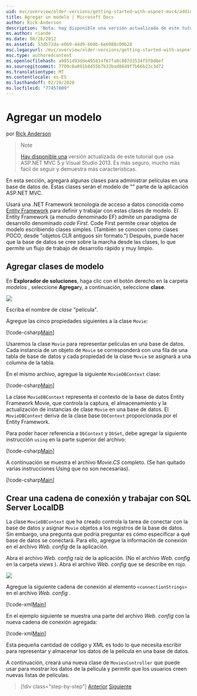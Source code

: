 ```yaml
---
uid: mvc/overview/older-versions/getting-started-with-aspnet-mvc4/adding-a-model
title: Agregar un modelo | Microsoft Docs
author: Rick-Anderson
description: 'Nota: hay disponible una versión actualizada de este tutorial que usa ASP.NET MVC 5 y Visual Studio 2013. Es más seguro, mucho más fácil de seguir y demo...'
ms.author: riande
ms.date: 08/28/2012
ms.assetid: 53db72da-e0b9-44d9-b60b-6e6988c00b28
msc.legacyurl: /mvc/overview/older-versions/getting-started-with-aspnet-mvc4/adding-a-model
msc.type: authoredcontent
ms.openlocfilehash: a9851d93dde495814f67fa0c807d3534f5f0d8ef
ms.sourcegitcommit: 7709c0a091b8d55b7b33bad8849f7b66b23c3d72
ms.translationtype: MT
ms.contentlocale: es-ES
ms.lasthandoff: 02/19/2020
ms.locfileid: "77457809"
---
```

# <a name="adding-a-model"></a>Agregar un modelo

por [Rick Anderson](https://twitter.com/RickAndMSFT)

> > [!NOTE]
> > [Hay disponible una](../../getting-started/introduction/getting-started.md) versión actualizada de este tutorial que usa ASP.NET MVC 5 y Visual Studio 2013. Es más seguro, mucho más fácil de seguir y demuestra más características.

En esta sección, agregará algunas clases para administrar películas en una base de datos de. Estas clases serán el modelo de &quot;&quot; parte de la aplicación ASP.NET MVC.

Usará una .NET Framework tecnología de acceso a datos conocida como [Entity Framework](https://msdn.microsoft.com/library/bb399572(VS.110).aspx) para definir y trabajar con estas clases de modelo. El Entity Framework (a menudo denominado EF) admite un paradigma de desarrollo denominado *code First*. Code First permite crear objetos de modelo escribiendo clases simples. (También se conocen como clases POCO, desde &quot;objetos CLR antiguos sin formato.&quot;) Después, puede hacer que la base de datos se cree sobre la marcha desde las clases, lo que permite un flujo de trabajo de desarrollo rápido y muy limpio.

## <a name="adding-model-classes"></a>Agregar clases de modelo

En **Explorador de soluciones**, haga clic con el botón derecho en la carpeta *modelos* , seleccione **Agregar**y, a continuación, seleccione **clase**.

![](adding-a-model/_static/image1.png)

Escriba el nombre de *clase* &quot;película&quot;.

Agregue las cinco propiedades siguientes a la clase `Movie`:

[!code-csharp[Main](adding-a-model/samples/sample1.cs)]

Usaremos la clase `Movie` para representar películas en una base de datos. Cada instancia de un objeto de `Movie` se corresponderá con una fila de una tabla de base de datos y cada propiedad de la clase `Movie` se asignará a una columna de la tabla.

En el mismo archivo, agregue la siguiente `MovieDBContext` clase:

[!code-csharp[Main](adding-a-model/samples/sample2.cs)]

La clase `MovieDBContext` representa el contexto de la base de datos Entity Framework Movie, que controla la captura, el almacenamiento y la actualización de instancias de clase `Movie` en una base de datos. El `MovieDBContext` deriva de la clase base `DbContext` proporcionada por el Entity Framework.

Para poder hacer referencia a `DbContext` y `DbSet`, debe agregar la siguiente instrucción `using` en la parte superior del archivo:

[!code-csharp[Main](adding-a-model/samples/sample3.cs)]

A continuación se muestra el archivo *Movie.CS* completo. (Se han quitado varias instrucciones Using que no son necesarias).

[!code-csharp[Main](adding-a-model/samples/sample4.cs)]

## <a name="creating-a-connection-string-and-working-with-sql-server-localdb"></a>Crear una cadena de conexión y trabajar con SQL Server LocalDB

La clase `MovieDBContext` que ha creado controla la tarea de conectar con la base de datos y asignar `Movie` objetos a los registros de la base de datos. Sin embargo, una pregunta que podría preguntar es cómo especificar a qué base de datos se conectará. Para ello, agregue la información de conexión en el archivo *Web. config* de la aplicación.

Abra el archivo *Web. config* raíz de la aplicación. (No el archivo *Web. config* en la carpeta *views* ). Abra el archivo *Web. config* que se describe en rojo.

![](adding-a-model/_static/image2.png)

Agregue la siguiente cadena de conexión al elemento `<connectionStrings>` en el archivo *Web. config* .

[!code-xml[Main](adding-a-model/samples/sample5.xml)]

En el ejemplo siguiente se muestra una parte del archivo *Web. config* con la nueva cadena de conexión agregada:

[!code-xml[Main](adding-a-model/samples/sample6.xml?highlight=6-9)]

Esta pequeña cantidad de código y XML es todo lo que necesita escribir para representar y almacenar los datos de la película en una base de datos.

A continuación, creará una nueva clase de `MoviesController` que puede usar para mostrar los datos de la película y permitir que los usuarios creen nuevas listas de películas.

> [!div class="step-by-step"]
> [Anterior](adding-a-view.md)
> [Siguiente](accessing-your-models-data-from-a-controller.md)
